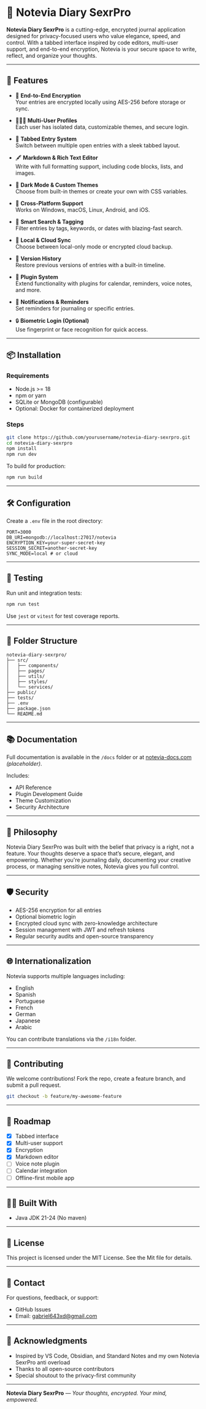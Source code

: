 # 📓 Notevia Diary SexrPro

**Notevia Diary SexrPro** is a cutting-edge, encrypted journal application designed for privacy-focused users who value elegance, speed, and control. With a tabbed interface inspired by code editors, multi-user support, and end-to-end encryption, Notevia is your secure space to write, reflect, and organize your thoughts.

---

## 🚀 Features

- 🔐 **End-to-End Encryption**  
  Your entries are encrypted locally using AES-256 before storage or sync.

- 🧑‍🤝‍🧑 **Multi-User Profiles**  
  Each user has isolated data, customizable themes, and secure login.

- 📑 **Tabbed Entry System**  
  Switch between multiple open entries with a sleek tabbed layout.

- 🖋️ **Markdown & Rich Text Editor**  
  Write with full formatting support, including code blocks, lists, and images.

- 🌙 **Dark Mode & Custom Themes**  
  Choose from built-in themes or create your own with CSS variables.

- 📱 **Cross-Platform Support**  
  Works on Windows, macOS, Linux, Android, and iOS.

- 🧠 **Smart Search & Tagging**  
  Filter entries by tags, keywords, or dates with blazing-fast search.

- 📂 **Local & Cloud Sync**  
  Choose between local-only mode or encrypted cloud backup.

- 🔄 **Version History**  
  Restore previous versions of entries with a built-in timeline.

- 🧩 **Plugin System**  
  Extend functionality with plugins for calendar, reminders, voice notes, and more.

- 🔔 **Notifications & Reminders**  
  Set reminders for journaling or specific entries.

- 🔒 **Biometric Login (Optional)**  
  Use fingerprint or face recognition for quick access.

---

## 📦 Installation

### Requirements

- Node.js >= 18
- npm or yarn
- SQLite or MongoDB (configurable)
- Optional: Docker for containerized deployment

### Steps

```bash
git clone https://github.com/yourusername/notevia-diary-sexrpro.git
cd notevia-diary-sexrpro
npm install
npm run dev
```

To build for production:

```bash
npm run build
```

---

## 🛠️ Configuration

Create a `.env` file in the root directory:

```env
PORT=3000
DB_URI=mongodb://localhost:27017/notevia
ENCRYPTION_KEY=your-super-secret-key
SESSION_SECRET=another-secret-key
SYNC_MODE=local # or cloud
```

---

## 🧪 Testing

Run unit and integration tests:

```bash
npm run test
```

Use `jest` or `vitest` for test coverage reports.

---

## 📁 Folder Structure

```
notevia-diary-sexrpro/
├── src/
│   ├── components/
│   ├── pages/
│   ├── utils/
│   ├── styles/
│   └── services/
├── public/
├── tests/
├── .env
├── package.json
└── README.md
```

---

## 📚 Documentation

Full documentation is available in the `/docs` folder or at [notevia-docs.com](https://notevia-docs.com) *(placeholder)*.

Includes:

- API Reference
- Plugin Development Guide
- Theme Customization
- Security Architecture

---

## 🧠 Philosophy

Notevia Diary SexrPro was built with the belief that privacy is a right, not a feature. Your thoughts deserve a space that’s secure, elegant, and empowering. Whether you're journaling daily, documenting your creative process, or managing sensitive notes, Notevia gives you full control.

---

## 🛡️ Security

- AES-256 encryption for all entries
- Optional biometric login
- Encrypted cloud sync with zero-knowledge architecture
- Session management with JWT and refresh tokens
- Regular security audits and open-source transparency

---

## 🌐 Internationalization

Notevia supports multiple languages including:

- English
- Spanish
- Portuguese
- French
- German
- Japanese
- Arabic

You can contribute translations via the `/i18n` folder.

---

## 🤝 Contributing

We welcome contributions! Fork the repo, create a feature branch, and submit a pull request.

```bash
git checkout -b feature/my-awesome-feature
```


---

## 📢 Roadmap

- [x] Tabbed interface
- [x] Multi-user support
- [x] Encryption
- [x] Markdown editor
- [ ] Voice note plugin
- [ ] Calendar integration
- [ ] Offline-first mobile app

---

## 🧑‍💻 Built With

- Java JDK 21-24 (No maven)

---

## 📜 License

This project is licensed under the MIT License. See the Mit file for details.

---

## 💬 Contact

For questions, feedback, or support:

- GitHub Issues
- Email: gabriel643xd@gmail.com


---

## 🌟 Acknowledgments

- Inspired by VS Code, Obsidian, and Standard Notes and my  own Notevia SexrPro anti overload
- Thanks to all open-source contributors
- Special shoutout to the privacy-first community

---

**Notevia Diary SexrPro** — *Your thoughts, encrypted. Your mind, empowered.*
